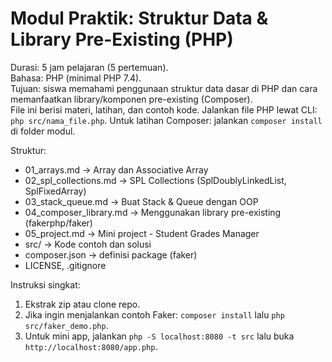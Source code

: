 # Modul Praktik: Struktur Data & Library Pre-Existing (PHP)

Durasi: 5 jam pelajaran (5 pertemuan).  
Bahasa: PHP (minimal PHP 7.4).  
Tujuan: siswa memahami penggunaan struktur data dasar di PHP dan cara memanfaatkan library/komponen pre-existing (Composer).  
File ini berisi materi, latihan, dan contoh kode. Jalankan file PHP lewat CLI: `php src/nama_file.php`. Untuk latihan Composer: jalankan `composer install` di folder modul.

Struktur:

- 01_arrays.md -> Array dan Associative Array
- 02_spl_collections.md -> SPL Collections (SplDoublyLinkedList, SplFixedArray)
- 03_stack_queue.md -> Buat Stack & Queue dengan OOP
- 04_composer_library.md -> Menggunakan library pre-existing (fakerphp/faker)
- 05_project.md -> Mini project - Student Grades Manager
- src/ -> Kode contoh dan solusi
- composer.json -> definisi package (faker)
- LICENSE, .gitignore

Instruksi singkat:

1. Ekstrak zip atau clone repo.
2. Jika ingin menjalankan contoh Faker: `composer install` lalu `php src/faker_demo.php`.
3. Untuk mini app, jalankan `php -S localhost:8080 -t src` lalu buka `http://localhost:8080/app.php`.
